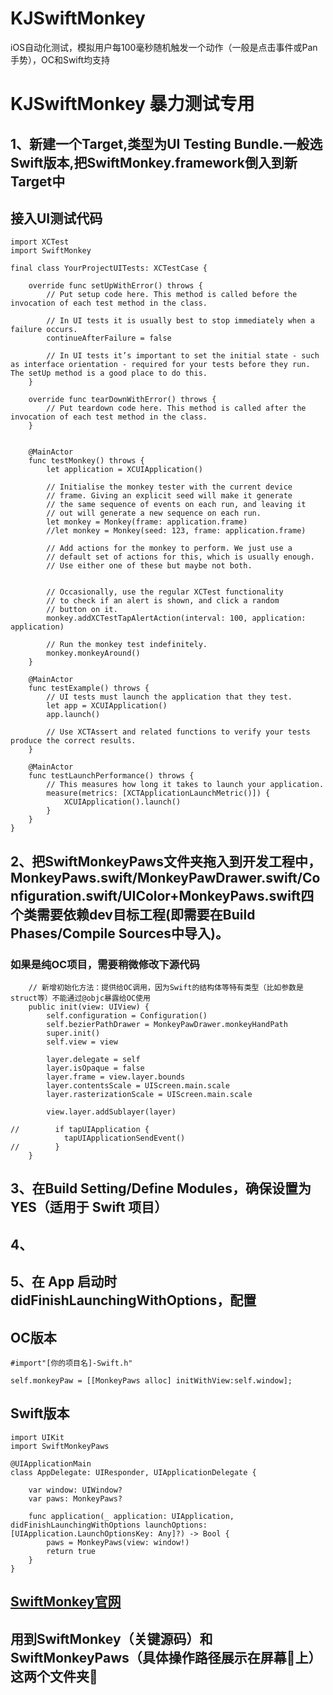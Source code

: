 # KJSwiftMonkey
iOS自动化测试，模拟用户每100毫秒随机触发一个动作（一般是点击事件或Pan手势），OC和Swift均支持

# KJSwiftMonkey 暴力测试专用
## 1、新建一个Target,类型为UI Testing Bundle.一般选Swift版本,把SwiftMonkey.framework倒入到新Target中
## 接入UI测试代码
```
import XCTest
import SwiftMonkey

final class YourProjectUITests: XCTestCase {

    override func setUpWithError() throws {
        // Put setup code here. This method is called before the invocation of each test method in the class.

        // In UI tests it is usually best to stop immediately when a failure occurs.
        continueAfterFailure = false

        // In UI tests it’s important to set the initial state - such as interface orientation - required for your tests before they run. The setUp method is a good place to do this.
    }

    override func tearDownWithError() throws {
        // Put teardown code here. This method is called after the invocation of each test method in the class.
    }

    
    @MainActor
    func testMonkey() throws {
        let application = XCUIApplication()

        // Initialise the monkey tester with the current device
        // frame. Giving an explicit seed will make it generate
        // the same sequence of events on each run, and leaving it
        // out will generate a new sequence on each run.
        let monkey = Monkey(frame: application.frame)
        //let monkey = Monkey(seed: 123, frame: application.frame)

        // Add actions for the monkey to perform. We just use a
        // default set of actions for this, which is usually enough.
        // Use either one of these but maybe not both.


        // Occasionally, use the regular XCTest functionality
        // to check if an alert is shown, and click a random
        // button on it.
        monkey.addXCTestTapAlertAction(interval: 100, application: application)

        // Run the monkey test indefinitely.
        monkey.monkeyAround()
    }
    
    @MainActor
    func testExample() throws {
        // UI tests must launch the application that they test.
        let app = XCUIApplication()
        app.launch()

        // Use XCTAssert and related functions to verify your tests produce the correct results.
    }

    @MainActor
    func testLaunchPerformance() throws {
        // This measures how long it takes to launch your application.
        measure(metrics: [XCTApplicationLaunchMetric()]) {
            XCUIApplication().launch()
        }
    }
}
```

## 2、把SwiftMonkeyPaws文件夹拖入到开发工程中，MonkeyPaws.swift/MonkeyPawDrawer.swift/Configuration.swift/UIColor+MonkeyPaws.swift四个类需要依赖dev目标工程(即需要在Build Phases/Compile Sources中导入)。
### 如果是纯OC项目，需要稍微修改下源代码
```
    // 新增初始化方法：提供给OC调用，因为Swift的结构体等特有类型（比如参数是struct等）不能通过@objc暴露给OC使用
    public init(view: UIView) {
        self.configuration = Configuration()
        self.bezierPathDrawer = MonkeyPawDrawer.monkeyHandPath
        super.init()
        self.view = view

        layer.delegate = self
        layer.isOpaque = false
        layer.frame = view.layer.bounds
        layer.contentsScale = UIScreen.main.scale
        layer.rasterizationScale = UIScreen.main.scale

        view.layer.addSublayer(layer)

//        if tapUIApplication {
            tapUIApplicationSendEvent()
//        }
    }
```

## 3、在Build Setting/Define Modules，确保设置为 YES（适用于 Swift 项目）
## 4、

## 5、在 App 启动时didFinishLaunchingWithOptions，配置

## OC版本
```
#import"[你的项目名]-Swift.h"

self.monkeyPaw = [[MonkeyPaws alloc] initWithView:self.window];
```

## Swift版本
```
import UIKit
import SwiftMonkeyPaws

@UIApplicationMain
class AppDelegate: UIResponder, UIApplicationDelegate {

    var window: UIWindow?
    var paws: MonkeyPaws?

    func application(_ application: UIApplication, didFinishLaunchingWithOptions launchOptions: [UIApplication.LaunchOptionsKey: Any]?) -> Bool {
        paws = MonkeyPaws(view: window!)
        return true
    }
}
```


## [SwiftMonkey官网](https://github.com/zalando/SwiftMonkey)
## 用到SwiftMonkey（关键源码）和SwiftMonkeyPaws（具体操作路径展示在屏幕📱上）这两个文件夹📁
